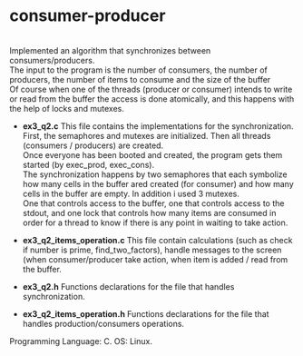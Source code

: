 # consumer-producer
<br/>
Implemented an algorithm that synchronizes between consumers/producers.<br/>
The input to the program is the number of consumers, the number of producers, the number of items to consume and the size of the buffer <br/>
Of course when one of the threads (producer or consumer) intends to write or read from the buffer the access is done atomically, and this happens with the help of locks and mutexes.<br/>
 
+ **ex3_q2.c** 
This file contains the implementations for the synchronization.<br/>
First, the semaphores and mutexes are initialized. Then all threads (consumers / producers) are created.<br/>
Once everyone has been booted and created, the program gets them started (by exec_prod, exec_cons).<br/>
The synchronization happens by two semaphores that each symbolize how many cells in the buffer ared created (for consumer) and how many cells in the buffer are empty.  In addition i used 3 mutexes.<br/>
One that controls access to the buffer, one that controls access to the stdout, and one lock that controls how many items are consumed in order for a thread to know if there is any point in waiting to take action.

+ **ex3_q2_items_operation.c**
This file contain calculations (such as check if number is prime, find_two_factors), handle messages to the screen (when consumer/producer take action, when item is added / read from the buffer.  

+ **ex3_q2.h**
Functions declarations for the file that handles synchronization.<br/>

+ **ex3_q2_items_operation.h**
Functions declarations for the file that handles production/consumers operations.<br/>


Programming Language: C.
OS: Linux.
